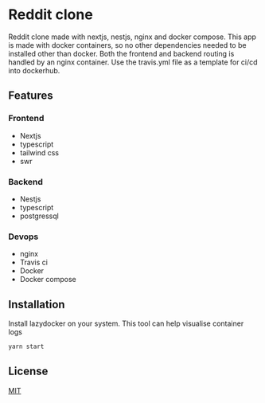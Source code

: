 # Reddit clone

Reddit clone made with nextjs, nestjs, nginx and docker compose. This app is made with docker containers, so no other dependencies needed to be installed other than docker. Both the frontend and backend routing is handled by an nginx container. Use the travis.yml file as a template for ci/cd into dockerhub.

## Features

### Frontend
- Nextjs
- typescript
- tailwind css
- swr

### Backend
- Nestjs
- typescript
- postgressql

### Devops
- nginx
- Travis ci
- Docker
- Docker compose


## Installation

Install lazydocker on your system. This tool can help visualise container logs

```bash
yarn start
```

## License
[MIT](https://choosealicense.com/licenses/mit/)
